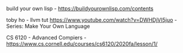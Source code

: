 
build your own lisp
    - https://buildyourownlisp.com/contents

toby ho
    - llvm tut https://www.youtube.com/watch?v=DWHDjVI5juo
    - Series: Make Your Own Language 

CS 6120 - Advanced Compiers
    - https://www.cs.cornell.edu/courses/cs6120/2020fa/lesson/1/
